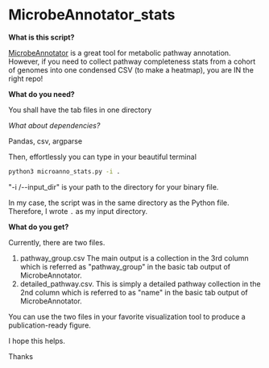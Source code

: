 # MicrobeAnnotator_stats

**What is this script?**

[MicrobeAnnotator](https://github.com/cruizperez/MicrobeAnnotator) is a great tool for metabolic pathway annotation.
However, if you need to collect pathway completeness stats from a cohort of genomes into one condensed CSV (to make a heatmap), you are IN the right repo! 

**What do you need?**

You shall have the tab files in one directory

*What about dependencies?*

Pandas, csv, argparse

Then, effortlessly you can type in your beautiful terminal

```bash
python3 microanno_stats.py -i .
```
"-i /--input_dir"  is your path to the directory for your binary file. 

In my case, the script was in the same directory as the Python file. Therefore, I wrote  <code>.</code> as my input directory.


**What do you get?**

Currently, there are two files.

1. pathway_group.csv The main output is a collection in the 3rd column  which is referred  as "pathway_group" in the basic tab output of MicrobeAnnotator.
2. detailed_pathway.csv. This is simply a detailed pathway collection in the 2nd column  which is referred  to as "name" in the basic tab output of MicrobeAnnotator.

You can use the two files in your favorite visualization tool to produce a publication-ready figure.

I hope this helps.

Thanks
